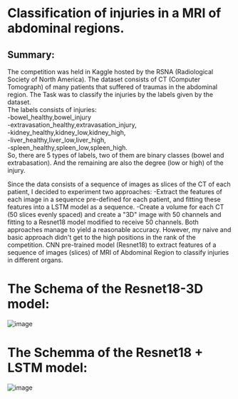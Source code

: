 # Classification of injuries in a MRI of abdominal regions.

## Summary:
The competition was held in Kaggle hosted by the RSNA (Radiological Society of North America). The dataset consists of CT (Computer Tomograph) of many patients that suffered of traumas in the abdominal region. The Task was to classify the injuries by the labels given by the dataset.  
The labels consists of injuries:  
-bowel_healthy,bowel_injury  
-extravasation_healthy,extravasation_injury,  
-kidney_healthy,kidney_low,kidney_high,  
-liver_healthy,liver_low,liver_high,  
-spleen_healthy,spleen_low,spleen_high.  
So, there are 5 types of labels, two of them are binary classes (bowel and extrabasation). And the remaining are also the degree (low or high) of the injury.  

Since the data consists of a sequence of images as slices of the CT of each patient, I decided to experiment two approaches:
-Extract the features of each image in a sequence pre-defined for each patient, and fitting these features into a LSTM model as a sequence.
-Create a volume for each CT (50 slices evenly spaced) and create a "3D" image with 50 channels and fitting to a Resnet18 model modified to receive 50 channels.
Both approaches manage to yield a reasonable accuracy. However, my naive and basic approach didn't get to the high positions in the rank of the competition.
CNN pre-trained model (Resnet18) to extract features of a sequence of images (slices) of MRI of Abdominal Region to classify injuries in different organs.
# The Schema of the Resnet18-3D model:
![image](https://github.com/thomasfsr/RSNA-MRI-of-Abdominal/assets/95254072/f0d61916-6d00-4a22-896b-809b3ff1c4ab)

# The Schemma of the Resnet18 + LSTM model:
![image](https://github.com/thomasfsr/RSNA-MRI-of-Abdominal/assets/95254072/9a2e8a18-c99e-4f38-a63e-7f0285a03c18)

